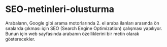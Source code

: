# SEO-metinleri-olusturma
Arabaların, Google gibi arama motorlarında 2. el araba ilanları arasında ön sıralarda çıkması için SEO (Search Engine Optimization) çalışması yapılıyor. Bunun için web sayfasında arabanın özelliklerini bir metin olarak gösterecekler.
